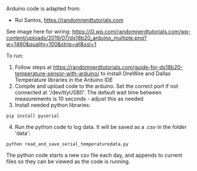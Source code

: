 Arduino code is adapted from:
 * Rui Santos, https://randomnerdtutorials.com

See image here for wiring:
https://i0.wp.com/randomnerdtutorials.com/wp-content/uploads/2019/07/ds18b20_arduino_multiple.png?w=1460&quality=100&strip=all&ssl=1

To run:  
1) Follow steps at https://randomnerdtutorials.com/guide-for-ds18b20-temperature-sensor-with-arduino/ to install OneWire and Dallas Temperature libraries in the Arduino IDE
2) Compile and upload code to the arduino.  Set the correct port if not connected at '/dev/ttyUSB0'.  The default wait time between measurements is 10 seconds - adjust this as needed
3) Install needed python libraries:
``` 
pip install pyserial
```
4) Run the python code to log data.  It will be saved as a .csv in the folder 'data':
```
python read_and_save_serial_temperaturedata.py
```

The python code starts a new csv file each day, and appends to current files so they can be viewed as the code is running.
